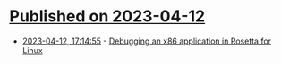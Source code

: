 # [Published on 2023-04-12](index.md)

* [2023-04-12, 17:14:55](https://lobste.rs/s/uhtntt/debugging_x86_application_rosetta_for) - [Debugging an x86 application in Rosetta for Linux](https://sporks.space/2023/04/12/debugging-an-x86-application-in-rosetta-for-linux/)
